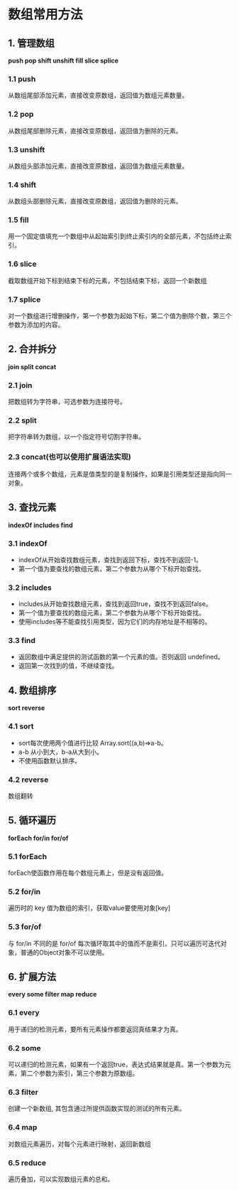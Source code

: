 # 数组常用方法
## 1. 管理数组
**push pop shift unshift fill slice splice**
### 1.1 push
从数组尾部添加元素，直接改变原数组，返回值为数组元素数量。
### 1.2 pop
从数组尾部删除元素，直接改变原数组，返回值为删除的元素。
### 1.3 unshift
从数组头部添加元素，直接改变原数组，返回值为数组元素数量。
### 1.4 shift
从数组头部删除元素，直接改变原数组，返回值为删除的元素。
### 1.5 fill
用一个固定值填充一个数组中从起始索引到终止索引内的全部元素，不包括终止索引。
### 1.6 slice
截取数组开始下标到结束下标的元素，不包括结束下标，返回一个新数组
### 1.7 splice
对一个数组进行增删操作，第一个参数为起始下标，第二个值为删除个数，第三个参数为添加的内容。
## 2. 合并拆分
**join split concat**
### 2.1 join
把数组转为字符串，可选参数为连接符号。
### 2.2 split
把字符串转为数组，以一个指定符号切割字符串。
### 2.3 concat(也可以使用扩展语法实现)
连接两个或多个数组，元素是值类型的是复制操作，如果是引用类型还是指向同一对象。
## 3. 查找元素
**indexOf includes find**
### 3.1 indexOf
- indexOf从开始查找数组元素，查找到返回下标，查找不到返回-1。
- 第一个值为要查找的数组元素，第二个参数为从哪个下标开始查找。
### 3.2 includes
- includes从开始查找数组元素，查找到返回true，查找不到返回false。
- 第一个值为要查找的数组元素，第二个参数为从哪个下标开始查找。
- 使用includes等不能查找引用类型，因为它们的内存地址是不相等的。
### 3.3 find
- 返回数组中满足提供的测试函数的第一个元素的值。否则返回 undefined。
- 返回第一次找到的值，不继续查找。
## 4. 数组排序
**sort reverse**
### 4.1 sort
- sort每次使用两个值进行比较 Array.sort((a,b)=>a-b。
- a-b 从小到大，b-a从大到小。
- 不使用函数默认排序。
### 4.2 reverse
数组翻转
## 5. 循环遍历
**forEach for/in for/of**
### 5.1 forEach
forEach使函数作用在每个数组元素上，但是没有返回值。
### 5.2 for/in
遍历时的 key 值为数组的索引，获取value要使用对象[key]
### 5.3 for/of
与 for/in 不同的是 for/of 每次循环取其中的值而不是索引。只可以遍历可迭代对象，普通的Object对象不可以使用。
## 6. 扩展方法
**every some filter map reduce**
### 6.1 every
用于递归的检测元素，要所有元素操作都要返回真结果才为真。
### 6.2 some
可以递归的检测元素，如果有一个返回true，表达式结果就是真。第一个参数为元素，第二个参数为索引，第三个参数为原数组。
### 6.3 filter
创建一个新数组, 其包含通过所提供函数实现的测试的所有元素。
### 6.4 map
对数组元素遍历，对每个元素进行映射，返回新数组
### 6.5 reduce
遍历叠加，可以实现数组元素的总和。
